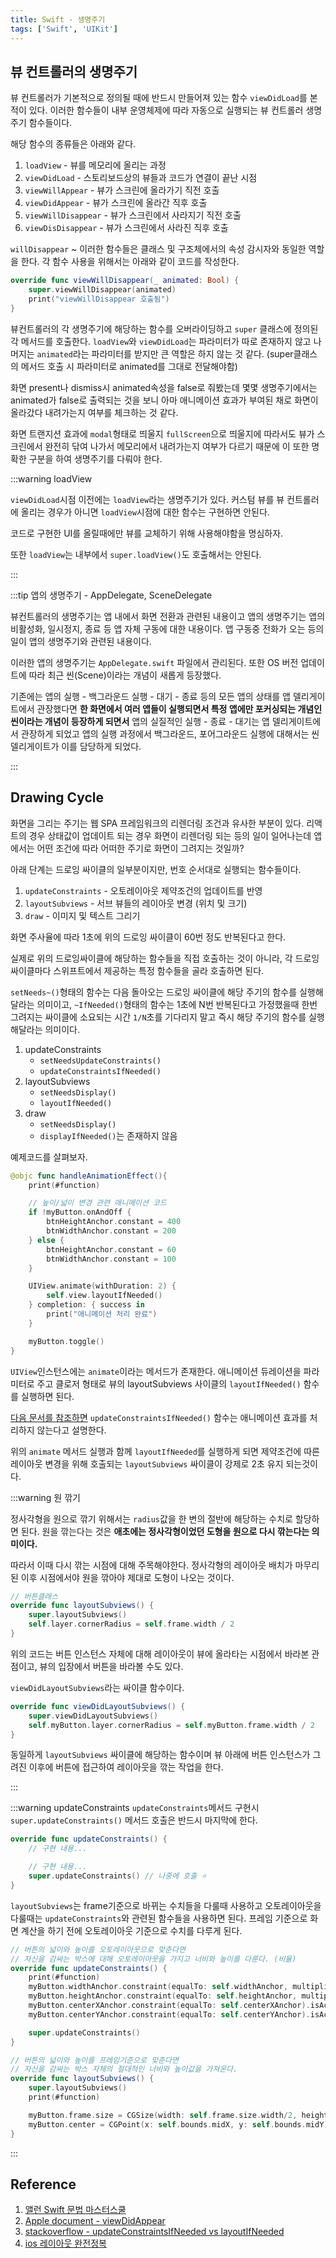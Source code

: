 ```yaml
---
title: Swift - 생명주기
tags: ['Swift', 'UIKit']
---
```


## 뷰 컨트롤러의 생명주기

뷰 컨트롤러가 기본적으로 정의될 때에 반드시 만들어져 있는 함수 `viewDidLoad`를 본 적이 있다. 이러한 함수들이 내부 운영체제에 따라 자동으로 실행되는 뷰 컨트롤러 생명주기 함수들이다.

해당 함수의 종류들은 아래와 같다.

1. `loadView` - 뷰를 메모리에 올리는 과정
2. `viewDidLoad` - 스토리보드상의 뷰들과 코드가 연결이 끝난 시점
3. `viewWillAppear` - 뷰가 스크린에 올라가기 직전 호출
4. `viewDidAppear` - 뷰가 스크린에 올라간 직후 호출
5. `viewWillDisappear` - 뷰가 스크린에서 사라지기 직전 호출
6. `viewDisDisappear` - 뷰가 스크린에서 사라진 직후 호출

`willDisappear` ~ 이러한 함수들은 클래스 및 구조체에서의 속성 감시자와 동일한 역할을 한다. 각 함수 사용을 위해서는 아래와 같이 코드를 작성한다.

```swift
override func viewWillDisappear(_ animated: Bool) {
    super.viewWillDisappear(animated)
    print("viewWillDisappear 호출됨")
}
```

뷰컨트롤러의 각 생명주기에 해당하는 함수를 오버라이딩하고 `super` 클래스에 정의된 각 메서드를 호출한다. `loadView`와 `viewDidLoad`는 파라미터가 따로 존재하지 않고 나머지는 `animated`라는 파라미터를 받지만 큰 역할은 하지 않는 것 같다. (super클래스의 메서드 호출 시 파라미터로 animated를 그대로 전달해야함)

화면 present나 dismiss시 animated속성을 false로 줘봤는데 몇몇 생명주기에서는 animated가 false로 출력되는 것을 보니 아마 애니메이션 효과가 부여된 채로 화면이 올라갔다 내려가는지 여부를 체크하는 것 같다.

화면 트랜지션 효과에 `modal`형태로 띄울지 `fullScreen`으로 띄울지에 따라서도 뷰가 스크린에서 완전히 닦여 나가서 메모리에서 내려가는지 여부가 다르기 때문에 이 또한 명확한 구분을 하여 생명주기를 다뤄야 한다.

:::warning loadView

`viewDidLoad`시점 이전에는 `loadView`라는 생명주기가 있다. 커스텀 뷰를 뷰 컨트롤러에 올리는 경우가 아니면 `loadView`시점에 대한 함수는 구현하면 안된다.

코드로 구현한 UI를 올릴때에만 뷰를 교체하기 위해 사용해야함을 명심하자.

또한 `loadView`는 내부에서 `super.loadView()`도 호출해서는 안된다.

:::

:::tip 앱의 생명주기 - AppDelegate, SceneDelegate

뷰컨트롤러의 생명주기는 앱 내에서 화면 전환과 관련된 내용이고 앱의 생명주기는 앱의 비활성화, 일시정지, 종료 등 앱 자체 구동에 대한 내용이다. 앱 구동중 전화가 오는 등의 일이 앱의 생명주기와 관련된 내용이다.

이러한 앱의 생명주기는 `AppDelegate.swift` 파일에서 관리된다. 또한 OS 버전 업데이트에 따라 최근 씬(Scene)이라는 개념이 새롭게 등장했다.

기존에는 앱의 실행 - 백그라운드 실행 - 대기 - 종료 등의 모든 앱의 상태를 앱 델리게이트에서 관장했다면 **한 화면에서 여러 앱들이 실행되면서 특정 앱에만 포커싱되는 개념인 씬이라는 개념이 등장하게 되면서** 앱의 실질적인 실행 - 종료 - 대기는 앱 델리게이트에서 관장하게 되었고 앱의 실행 과정에서 백그라운드, 포어그라운드 실행에 대해서는 씬 델리게이트가 이를 담당하게 되었다.

:::

## Drawing Cycle

화면을 그리는 주기는 웹 SPA 프레임워크의 리렌더링 조건과 유사한 부분이 있다. 리액트의 경우 상태값이 업데이트 되는 경우 화면이 리렌더링 되는 등의 일이 일어나는데 앱에서는 어떤 조건에 따라 어떠한 주기로 화면이 그려지는 것일까?

아래 단계는 드로잉 싸이클의 일부분이지만, 번호 순서대로 실행되는 함수들이다.

1. `updateConstraints` - 오토레이아웃 제약조건의 업데이트를 반영
2. `layoutSubviews` - 서브 뷰들의 레이아웃 변경 (위치 및 크기)
3. `draw` - 이미지 및 텍스트 그리기

화면 주사율에 따라 1초에 위의 드로잉 싸이클이 60번 정도 반복된다고 한다.

실제로 위의 드로잉싸이클에 해당하는 함수들을 직접 호출하는 것이 아니라, 각 드로잉싸이클마다 스위프트에서 제공하는 특정 함수들을 골라 호출하면 된다.

`setNeeds~()`형태의 함수는 다음 돌아오는 드로잉 싸이클에 해당 주기의 함수를 실행해달라는 의미이고, `~IfNeeded()`형태의 함수는 1초에 N번 반복된다고 가정했을때 한번 그려지는 싸이클에 소요되는 시간 `1/N`초를 기다리지 말고 즉시 해당 주기의 함수를 실행해달라는 의미이다.

1. updateConstraints
    - `setNeedsUpdateConstraints()`
    - `updateConstraintsIfNeeded()`
2. layoutSubviews
    - `setNeedsDisplay()`
    - `layoutIfNeeded()`
3. draw
    - `setNeedsDisplay()`
    - `displayIfNeeded()`는 존재하지 않음

예제코드를 살펴보자.

```swift
@objc func handleAnimationEffect(){
    print(#function)

    // 높이/넓이 변경 관련 애니메이션 코드
    if !myButton.onAndOff {
        btnHeightAnchor.constant = 400
        btnWidthAnchor.constant = 200
    } else {
        btnHeightAnchor.constant = 60
        btnWidthAnchor.constant = 100
    }

    UIView.animate(withDuration: 2) {
        self.view.layoutIfNeeded()
    } completion: { success in
        print("애니메이션 처리 완료")
    }

    myButton.toggle()
}
```

`UIView`인스턴스에는 `animate`이라는 메서드가 존재한다. 애니메이션 듀레이션을 파라미터로 주고 클로저 형태로 뷰의 layoutSubviews 사이클의 `layoutIfNeeded()` 함수를 실행하면 된다.

[다음 문서를 참조하면](https://stackoverflow.com/questions/20609206/setneedslayout-vs-setneedsupdateconstraints-and-layoutifneeded-vs-updateconstra) `updateConstraintsIfNeeded()` 함수는 애니메이션 효과를 처리하지 않는다고 설명한다.

위의 `animate` 메서드 실행과 함께 `layoutIfNeeded`를 실행하게 되면 제약조건에 따른 레이아웃 변경을 위해 호출되는 `layoutSubviews` 싸이클이 강제로 2초 유지 되는것이다.

:::warning 원 깎기

정사각형을 원으로 깎기 위해서는 `radius`값을 한 변의 절반에 해당하는 수치로 할당하면 된다. 원을 깎는다는 것은 **애초에는 정사각형이었던 도형을 원으로 다시 깎는다는 의미이다.**

따라서 이때 다시 깎는 시점에 대해 주목해야한다. 정사각형의 레이아웃 배치가 마무리된 이후 시점에서야 원을 깎아야 제대로 도형이 나오는 것이다.

```swift
// 버튼클래스
override func layoutSubviews() {
    super.layoutSubviews()
    self.layer.cornerRadius = self.frame.width / 2
}
```

위의 코드는 버튼 인스턴스 자체에 대해 레이아웃이 뷰에 올라타는 시점에서 바라본 관점이고, 뷰의 입장에서 버튼을 바라볼 수도 있다.

`viewDidLayoutSubviews`라는 싸이클 함수이다.

```swift
override func viewDidLayoutSubviews() {
    super.viewDidLayoutSubviews()
    self.myButton.layer.cornerRadius = self.myButton.frame.width / 2
}
```

동일하게 `layoutSubviews` 싸이클에 해당하는 함수이며 뷰 아래에 버튼 인스턴스가 그려진 이후에 버튼에 접근하여 레이아웃을 깎는 작업을 한다.

:::

:::warning updateConstraints
`updateConstraints`메서드 구현시 `super.updateConstraints()` 메서드 호출은 반드시 마지막에 한다.

```swift
override func updateConstraints() {
    // 구현 내용...

    // 구현 내용...
    super.updateConstraints() // 나중에 호출 ⭐️
}
```

`layoutSubviews`는 frame기준으로 바뀌는 수치들을 다룰때 사용하고 오토레이아웃을 다룰때는 `updateConstraints`와 관련된 함수들을 사용하면 된다. 프레임 기준으로 화면 계산을 하기 전에 오토레이아웃 기준으로 수치를 다루게 된다.

```swift
// 버튼의 넓이와 높이를 오토레이아웃으로 맞춘다면
// 자신을 감싸는 박스에 대해 오토레이아웃을 가지고 너비와 높이를 다룬다. (비율)
override func updateConstraints() {
    print(#function)
    myButton.widthAnchor.constraint(equalTo: self.widthAnchor, multiplier: 0.5).isActive = true
    myButton.heightAnchor.constraint(equalTo: self.heightAnchor, multiplier: 0.5).isActive = true
    myButton.centerXAnchor.constraint(equalTo: self.centerXAnchor).isActive = true
    myButton.centerYAnchor.constraint(equalTo: self.centerYAnchor).isActive = true

    super.updateConstraints()
}

// 버튼의 넓이와 높이를 프레임기준으로 맞춘다면
// 자신을 감싸는 박스 자체의 절대적인 너비와 높이값을 가져온다.
override func layoutSubviews() {
    super.layoutSubviews()
    print(#function)

    myButton.frame.size = CGSize(width: self.frame.size.width/2, height: self.frame.size.height/2)
    myButton.center = CGPoint(x: self.bounds.midX, y: self.bounds.midY)
}
```

:::

## Reference

1. [앨런 Swift 문법 마스터스쿨](https://www.inflearn.com/course/%EC%8A%A4%EC%9C%84%ED%94%84%ED%8A%B8-%EB%AC%B8%EB%B2%95-%EB%A7%88%EC%8A%A4%ED%84%B0-%EC%8A%A4%EC%BF%A8-%EC%95%B1%EB%A7%8C%EB%93%A4%EA%B8%B0/dashboard)
2. [Apple document - viewDidAppear](https://developer.apple.com/documentation/uikit/uiviewcontroller/1621423-viewdidappear)
3. [stackoverflow - updateConstraintsIfNeeded vs layoutIfNeeded](https://stackoverflow.com/questions/20609206/setneedslayout-vs-setneedsupdateconstraints-and-layoutifneeded-vs-updateconstra)
4. [ios 레이아웃 완전정복](https://itpeace.tistory.com/44)
